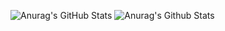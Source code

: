 <!--
You should spend some time monkeying around with this, and possibly even
stand up your own.
  -->
![Anurag's GitHub Stats](https://github-readme-stats.vercel.app/api?username=harleypig&show_icons=true&theme=transparent&card_width=400)
![Anurag's Github Stats](https://github-readme-stats.vercel.app/api/top-langs?username=harleypig&theme=transparent&layout=compact&card_width=400)
